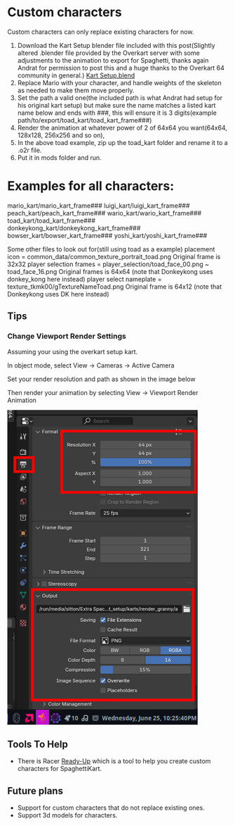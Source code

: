 # Custom characters
Custom characters can only replace existing characters for now.

1. Download the Kart Setup blender file included with this post(Slightly altered .blender file provided by the Overkart server with some adjustments to the animation to export for Spaghetti, thanks again Andrat for permission to post this and a huge thanks to the Overkart 64 community in general.) [Kart Setup.blend](MK64_Spaghetti_Adjusted_Kart_Setup.blend)
2. Replace Mario with your character, and handle weights of the skeleton as needed to make them move properly.
3. Set the path a valid one(the included path is what Andrat had setup for his original kart setup) but make sure the name matches a listed kart name below and ends with ###, this will ensure it is 3 digits(example path/to/export/toad_kart/toad_kart_frame###)
4. Render the animation at whatever power of 2 of 64x64 you want(64x64, 128x128, 256x256 and so on),
5. In the above toad example, zip up the toad_kart folder and rename it to a .o2r file.
6. Put it in mods folder and run.

# Examples for all characters:
mario_kart/mario_kart_frame###
luigi_kart/luigi_kart_frame###
peach_kart/peach_kart_frame###
wario_kart/wario_kart_frame###
toad_kart/toad_kart_frame###
donkeykong_kart/donkeykong_kart_frame###
bowser_kart/bowser_kart_frame###
yoshi_kart/yoshi_kart_frame###

Some other files to look out for(still using toad as a example)
placement icon = common_data/common_texture_portrait_toad.png Original frame is 32x32
player selection frames = player_selection/toad_face_00.png ~ toad_face_16.png Original frames is 64x64 (note that Donkeykong uses donkey_kong here instead)
player select nameplate = texture_tkmk00/gTextureNameToad.png Original frame is 64x12 (note that Donkeykong uses DK here instead) 

## Tips
### Change Viewport Render Settings
Assuming your using the overkart setup kart.

In object mode, select View -> Cameras -> Active Camera

Set your render resolution and path as shown in the image below 

Then render your animation by selecting View -> Viewport Render Animation

![Viewport Render Settings](change_viewport.png)

## Tools To Help
* There is Racer [Ready-Up](https://vinievex.itch.io/racer-ready-up) which is a tool to help you create custom characters for SpaghettiKart.

## Future plans
* Support for custom characters that do not replace existing ones.
* Support 3d models for characters.